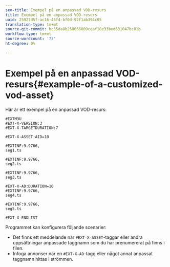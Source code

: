 ```yaml
---
seo-title: Exempel på en anpassad VOD-resurs
title: Exempel på en anpassad VOD-resurs
uuid: 25927d5f-ac16-45f4-bf0d-92f1ab394c05
translation-type: tm+mt
source-git-commit: bc35da8b258056809ceaf18e33bed631047bc81b
workflow-type: tm+mt
source-wordcount: '72'
ht-degree: 0%

---
```



# Exempel på en anpassad VOD-resurs{#example-of-a-customized-vod-asset}

Här är ett exempel på en anpassad VOD-resurs:

```
#EXTM3U
#EXT-X-VERSION:3
#EXT-X-TARGETDURATION:7
 
#EXT-X-ASSET:AID=10
 
#EXTINF:9.9766,
seg1.ts
 
#EXTINF:9.9766,
seg2.ts
 
#EXTINF:9.9766,
seg3.ts
 
#EXT-X-AD:DURATION=10
#EXTINF:9.9766,
seg4.ts
 
#EXTINF:9.9766,
seg5.ts
 
#EXT-X-ENDLIST
```

Programmet kan konfigurera följande scenarier:

* Det finns ett meddelande när `#EXT-X-ASSET`-taggar eller andra uppsättningar anpassade taggnamn som du har prenumererat på finns i filen.
* Infoga annonser när en `#EXT-X-AD`-tagg eller något annat anpassat taggnamn hittas i strömmen.

